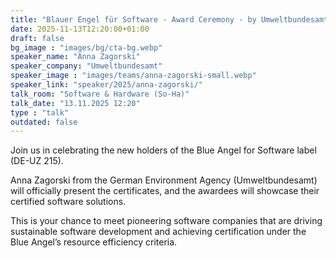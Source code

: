 ```yaml
---
title: "Blauer Engel für Software - Award Ceremony - by Umweltbundesamt 🇬🇧"
date: 2025-11-13T12:20:00+01:00
draft: false
bg_image : "images/bg/cta-bg.webp"
speaker_name: "Anna Zagorski"
speaker_company: "Umweltbundesamt"
speaker_image : "images/teams/anna-zagorski-small.webp"
speaker_link: "speaker/2025/anna-zagorski/"
talk_room: "Software & Hardware (So-Ha)"
talk_date: "13.11.2025 12:20"
type : "talk"
outdated: false
---
```


Join us in celebrating the new holders of the Blue Angel for Software label (DE-UZ 215).

Anna Zagorski from the German Environment Agency (Umweltbundesamt) will officially present the certificates, and the awardees will showcase their certified software solutions.

This is your chance to meet pioneering software companies that are driving sustainable software development and achieving certification under the Blue Angel’s resource efficiency criteria.
